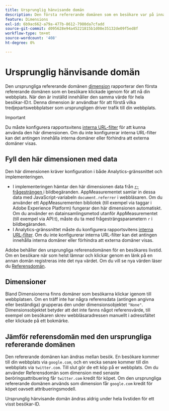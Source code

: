 ```yaml
---
title: Ursprunglig hänvisande domän
description: Den första refererande domänen som en besökare var på innan han/hon klickade igenom till din webbplats.
feature: Dimensions
exl-id: 6b9ac662-a79a-477b-8612-7980da7cfadd
source-git-commit: d095628e94a45221815b1d08e35132de09f5ed8f
workflow-type: tm+mt
source-wordcount: '408'
ht-degree: 0%

---
```


# Ursprunglig hänvisande domän

Den ursprungliga refererande domänen [dimension](overview.md) rapporterar den första refererande domänen som en besökare klickade igenom för att nå din webbplats. När den är inställd innehåller den samma värde för hela besökar-ID:t. Denna dimension är användbar för att förstå vilka tredjepartswebbplatser som ursprungligen driver trafik till din webbplats.

>[!IMPORTANT]
>
>Du måste konfigurera rapportsvitens [interna URL-filter](/help/admin/admin/c-manage-report-suites/c-edit-report-suites/general/internal-url-filter-admin.md) för att kunna använda den här dimensionen. Om du inte konfigurerar interna URL-filter kan det antingen innehålla interna domäner eller förhindra att externa domäner visas.

## Fyll den här dimensionen med data

Den här dimensionen kräver konfiguration i både Analytics-gränssnittet och implementeringen.

* I implementeringen hämtar den här dimensionen data från [`r`-frågesträngen ](/help/implement/validate/query-parameters.md) i bildbegäranden. AppMeasurementet samlar in dessa data med JavaScript-variabeln `document.referrer` i webbläsaren. Om du använder ett AppMeasurementen bibliotek (till exempel via taggar i Adobe Experience Platform) fungerar den här dimensionen automatiskt. Om du använder en datainsamlingsmetod utanför AppMeasurementet (till exempel via API:t), måste du ta med frågesträngsparametern `r` i bildbegäranden.
* I Analytics-gränssnittet måste du konfigurera rapportsvitens [interna URL-filter](/help/admin/admin/c-manage-report-suites/c-edit-report-suites/general/internal-url-filter-admin.md). Om du inte konfigurerar interna URL-filter kan det antingen innehålla interna domäner eller förhindra att externa domäner visas.

Adobe behåller den ursprungliga referensdomänen för en besökares livstid. Om en besökare när som helst lämnar och klickar genom en länk på en annan domän registreras inte det nya värdet. Om du vill se nya värden läser du [Referensdomän](referring-domain.md).

## Dimensioner

Bland Dimensionerna finns domäner som besökarna klickar igenom till webbplatsen. Om en träff inte har några referensdata (antingen angivna eller beständiga) grupperas den under dimensionsobjektet `"None"`. Dimensionsobjektet betyder att det inte fanns något referensvärde, till exempel om besökaren skrev webbläsaradressen manuellt i adressfältet eller klickade på ett bokmärke.

## Jämför referensdomän med den ursprungliga refererande domänen

Den refererande domänen kan ändras mellan besök. En besökare kommer till din webbplats via `google.com`, och en vecka senare kommer till din webbplats via `twitter.com`. Till slut gör de ett köp på er webbplats. Om du använder Referensdomän som dimension med senaste beröringsattribuering får `twitter.com` kredit för köpet. Om den ursprungliga refererande domänen används som dimension får `google.com` kredit för köpet oavsett attribueringsmodell.

Ursprunglig hänvisande domän ändras aldrig under hela livstiden för ett visst besökar-ID.
